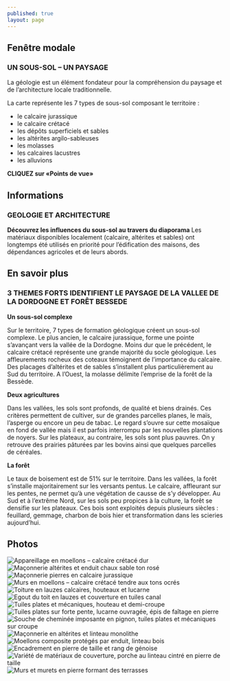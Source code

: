 ```yaml
---
published: true
layout: page
---
```



## Fenêtre modale

### UN SOUS-SOL – UN PAYSAGE



La géologie est un élément fondateur pour la compréhension du paysage et de l’architecture locale traditionnelle.

La carte représente les 7 types de sous-sol composant le territoire :

- le calcaire jurassique
- le calcaire crétacé
- les dépôts superficiels et sables
- les altérites argilo-sableuses
- les molasses 
- les calcaires lacustres
- les alluvions

**CLIQUEZ sur «Points de vue»**

## Informations


### GEOLOGIE ET ARCHITECTURE


**Découvrez les influences du sous-sol au travers du diaporama**
Les matériaux disponibles localement (calcaire, altérites et sables) ont longtemps été utilisés en priorité pour l’édification des maisons, des dépendances agricoles et de leurs abords.

## En savoir plus


### 3 THEMES FORTS IDENTIFIENT LE PAYSAGE DE LA VALLEE DE LA DORDOGNE ET FORÊT BESSEDE

**Un sous-sol complexe**

Sur le territoire, 7 types de formation géologique créent un sous-sol complexe. Le plus ancien, le calcaire jurassique, forme une pointe s’avançant vers la vallée de la Dordogne. Moins dur que le précédent, le calcaire crétacé représente une grande majorité du socle géologique. Les affleurements rocheux des coteaux témoignent de l’importance du calcaire. Des placages d’altérites et de sables s’installent plus particulièrement au Sud du territoire. A l’Ouest, la molasse délimite l’emprise de la forêt de la Bessède.
  
**Deux agricultures**

Dans les vallées, les sols sont profonds, de qualité et biens drainés. Ces critères permettent de cultiver, sur de grandes parcelles planes, le maïs, l’asperge ou encore un peu de tabac. Le regard s’ouvre sur cette mosaïque en fond de vallée mais il est parfois interrompu par les nouvelles plantations de noyers.
Sur les plateaux, au contraire, les sols sont plus pauvres. On y retrouve des prairies pâturées par les bovins ainsi que quelques parcelles de céréales.

**La forêt**

Le taux de boisement est de 51% sur le territoire. Dans les vallées, la forêt s’installe majoritairement sur les versants pentus. Le calcaire, affleurant sur les pentes, ne permet qu’à une végétation de causse de s’y développer. Au Sud et à l’extrême Nord, sur les sols peu propices à la culture, la forêt se densifie sur les plateaux. Ces bois sont exploités depuis plusieurs siècles : feuillard, gemmage, charbon de bois hier et transformation dans les scieries aujourd’hui.







## Photos
![Appareillage en moellons – calcaire crétacé dur]({{site.baseurl}}/data/images/8/geographie/08_GEOGRAPHIE_01.JPG)
![Maçonnerie altérites et enduit chaux sable ton rosé]({{site.baseurl}}/data/images/8/geographie/08_GEOGRAPHIE_02.JPG)
![Maçonnerie pierres en calcaire jurassique]({{site.baseurl}}/data/images/8/geographie/08_GEOGRAPHIE_03.JPG)
![Murs en moellons – calcaire crétacé tendre aux tons ocrés]({{site.baseurl}}/data/images/8/geographie/08_GEOGRAPHIE_04.JPG)
![Toiture en lauzes calcaires, houteaux et lucarne]({{site.baseurl}}/data/images/8/geographie/08_GEOGRAPHIE_05.JPG)
![Egout du toit en lauzes et couverture en tuiles canal]({{site.baseurl}}/data/images/8/geographie/08_GEOGRAPHIE_06.JPG)
![Tuiles plates et mécaniques, houteau et demi-croupe]({{site.baseurl}}/data/images/8/geographie/08_GEOGRAPHIE_07.JPG)
![Tuiles plates sur forte pente, lucarne ouvragée, épis de faîtage en pierre]({{site.baseurl}}/data/images/8/geographie/08_GEOGRAPHIE_08.JPG)
![Souche de cheminée imposante en pignon, tuiles plates et mécaniques sur croupe]({{site.baseurl}}/data/images/8/geographie/08_GEOGRAPHIE_09.JPG)
![Maçonnerie en altérites et linteau monolithe]({{site.baseurl}}/data/images/8/geographie/08_GEOGRAPHIE_10.JPG)
![Moellons composite protégés par enduit, linteau bois]({{site.baseurl}}/data/images/8/geographie/08_GEOGRAPHIE_11.JPG)
![Encadrement en pierre de taille et rang de génoise]({{site.baseurl}}/data/images/8/geographie/08_GEOGRAPHIE_12.JPG)
![Variété de matériaux de couverture, porche au linteau cintré en pierre de taille]({{site.baseurl}}/data/images/8/geographie/08_GEOGRAPHIE_13.JPG)
![Murs et murets en pierre formant des terrasses]({{site.baseurl}}/data/images/8/geographie/08_GEOGRAPHIE_14.JPG)




